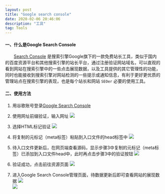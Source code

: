 ```yaml
---
layout: post
title: "Google search console"
date: 2020-02-06 20:46:06 
description: "工具"
tag: Tools
---
```

#### 一、什么是Google Search Console   

&emsp;&emsp;[Search Console](https://search.google.com/search-console/welcome?hl=zh-CN&utm_source=about-page) 是搜索引擎Google旗下的一款免费站长工具，类似于国内的百度资源平台和其他搜索引擎的站长平台，通过注册验证网站域名，可以直观的看到网站在搜索引擎中的一些点击展现数据，以及工具提供的其它管理性的功能，同时也能接收到搜索引擎对网站检测的一些提示或通知信息，有利于更好更优质的管理站点在搜索引擎的表现，也是每个站长和网站 ```SEOer``` 必要的使用工具。   
   
#### 二、使用方法   
1. 用谷歌账号登录[Google Search Console](https://search.google.com/search-console/welcome?hl=zh-CN&utm_source=about-page)   

2. 使用网址前缀验证，输入网址
![](https://tva1.sinaimg.cn/large/006tNbRwly1gbn075v0wqj31g90g5aah.jpg)   

3. 选择HTML标记验证
![](https://tva1.sinaimg.cn/large/006tNbRwgy1gbn0lnr8xej30gk0tu0ts.jpg)   

4. 将复制的元标记（meta标签）粘贴到入口文件的head标签中
![](https://tva1.sinaimg.cn/large/006tNbRwly1gbn0wk2ptwj31ds0s0di5.jpg)   

5. 待入口文件更新后，在网页端查看源码，显示步骤3中复制的元标记（meta标签）已添加到入口文件head中，此时再点击步骤3中的验证按钮 
![](https://tva1.sinaimg.cn/large/0082zybply1gbn4rhk5vnj31dn0rignn.jpg)   

6. 验证成功，点击前往资源页面
![](https://tva1.sinaimg.cn/large/006tNbRwgy1gbn0o37mhtj30lg0kht99.jpg)   

7. 进入Google Search Console管理页面，待数据更新后即可查看网站的展现数据
![](https://tva1.sinaimg.cn/large/006tNbRwly1gbn15tr2joj31kc0u0ta1.jpg)   
![](https://tva1.sinaimg.cn/large/006tNbRwly1gbn18qbhg4j31is0u0jsl.jpg)